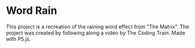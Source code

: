 # Word Rain

This project is a recreation of the raining word effect from "The Matrix".
The project was created by following along a video by The Coding Train.
Made with P5.js.
